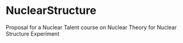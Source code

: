 # NuclearStructure
Proposal for a Nuclear Talent course on Nuclear Theory for Nuclear Structure Experiment
